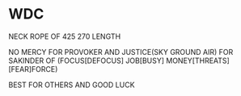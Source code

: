 # WDC

NECK ROPE OF 425 270 LENGTH

NO MERCY FOR PROVOKER AND JUSTICE(SKY GROUND AIR) FOR SAKINDER OF (FOCUS[DEFOCUS] JOB[BUSY] MONEY[THREATS] [FEAR]FORCE)

BEST FOR OTHERS AND GOOD LUCK
